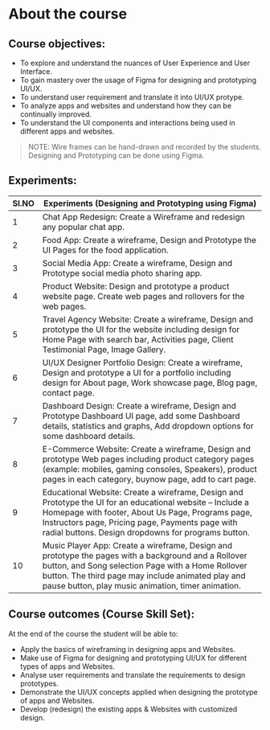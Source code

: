 # About the course
## Course objectives:

- To explore and understand the nuances of User Experience and User Interface.
- To gain mastery over the usage of Figma for designing and prototyping UI/UX.
- To understand user requirement and translate it into UI/UX protype.
- To analyze apps and websites and understand how they can be continually improved.
- To understand the UI components and interactions being used in different apps and websites.

> NOTE: Wire frames can be hand-drawn and recorded by the students. Designing and Prototyping can be done using Figma.

## Experiments:
| Sl.NO | Experiments (Designing and Prototyping using Figma)                                                                                                                                                                                                                      |
| ----- | ------------------------------------------------------------------------------------------------------------------------------------------------------------------------------------------------------------------------------------------------------------------------ |
| 1     | Chat App Redesign: Create a Wireframe and redesign any popular chat app.                                                                                                                                                                                                 |
| 2     | Food App: Create a wireframe, Design and Prototype the UI Pages for the food application.                                                                                                                                                                                |
| 3     | Social Media App: Create a wireframe, Design and Prototype social media photo sharing app.                                                                                                                                                                               |
| 4     | Product Website: Design and prototype a product website page. Create web pages and rollovers for the web pages.                                                                                                                                                          |
| 5     | Travel Agency Website: Create a wireframe, Design and prototype the UI for the website including design for Home Page with search bar, Activities page, Client Testimonial Page, Image Gallery.                                                                          |
| 6     | UI/UX Designer Portfolio Design: Create a wireframe, Design and prototype a UI for a portfolio including design for About page, Work showcase page, Blog page, contact page.                                                                                             |
| 7     | Dashboard Design: Create a wireframe, Design and Prototype Dashboard UI page, add some Dashboard details, statistics and graphs, Add dropdown options for some dashboard details.                                                                                        |
| 8     | E-Commerce Website: Create a wireframe, Design and prototype Web pages including product category pages (example: mobiles, gaming consoles, Speakers), product pages in each category, buynow page, add to cart page.                                                    |
| 9     | Educational Website: Create a wireframe, Design and Prototype the UI for an educational website – Include a Homepage with footer, About Us Page, Programs page, Instructors page, Pricing page, Payments page with radial buttons. Design dropdowns for programs button. |
| 10    | Music Player App: Create a wireframe, Design and prototype the pages with a background and a Rollover button, and Song selection Page with a Home Rollover button. The third page may include animated play and pause button, play music animation, timer animation.     |

## Course outcomes (Course Skill Set):

At the end of the course the student will be able to:
- Apply the basics of wireframing in designing apps and Websites.
- Make use of Figma for designing and prototyping UI/UX for different types of apps and Websites.
- Analyse user requirements and translate the requirements to design prototypes.
- Demonstrate the UI/UX concepts applied when designing the prototype of apps and Websites.
- Develop (redesign) the existing apps & Websites with customized design. 